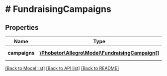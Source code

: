 # # FundraisingCampaigns

## Properties

Name | Type | Description | Notes
------------ | ------------- | ------------- | -------------
**campaigns** | [**\Phobetor\Allegro\Model\FundraisingCampaign[]**](FundraisingCampaign.md) | search results | [optional]

[[Back to Model list]](../../README.md#models) [[Back to API list]](../../README.md#endpoints) [[Back to README]](../../README.md)
